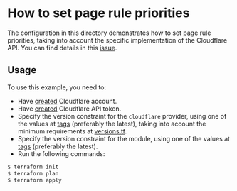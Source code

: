# How to set page rule priorities

The configuration in this directory demonstrates how to set page rule priorities, taking into account the specific implementation of the Cloudflare API. You can find details in this [issue](https://github.com/cloudflare/terraform-provider-cloudflare/issues/187).

## Usage

To use this example, you need to:

- Have [created](https://support.cloudflare.com/hc/en-us/articles/201720164-Creating-a-Cloudflare-account-and-adding-a-website#6NswogCXqM6TSaxqEf5Bz4) Cloudflare account.
- Have [created](https://developers.cloudflare.com/api/tokens/create/) Cloudflare API token.
- Specify the version constraint for the `cloudflare` provider, using one of the values at [tags](https://github.com/cloudflare/terraform-provider-cloudflare/tags) (preferably the latest), taking into account the minimum requirements at [versions.tf](https://github.com/alex-feel/terraform-cloudflare-zone/blob/main/versions.tf).
- Specify the version constraint for the module, using one of the values at [tags](https://github.com/alex-feel/terraform-cloudflare-zone/tags) (preferably the latest).
- Run the following commands:

```bash
$ terraform init
$ terraform plan
$ terraform apply
```

